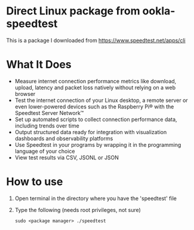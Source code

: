 # Direct Linux package from ookla-speedtest

This is a package I downloaded from https://www.speedtest.net/apps/cli

# What It Does

- Measure internet connection performance metrics like download, upload, latency and packet loss natively without relying on a web browser
- Test the internet connection of your Linux desktop, a remote server or even lower-powered devices such as the Raspberry Pi® with the Speedtest Server Network™
- Set up automated scripts to collect connection performance data, including trends over time
- Output structured data ready for integration with visualization dashboards and observability platforms
- Use Speedtest in your programs by wrapping it in the programming language of your choice
- View test results via CSV, JSONL or JSON

# How to use

1) Open terminal in the directory where you have the 'speedtest' file

2) Type the following (needs root privileges, not sure)
	```
	sudo <package manager> ./speedtest
	```
